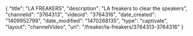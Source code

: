 {
    "title": "LA FREAKERS",
    "description": "LA freakers to clear the speakers",
    "channelid": "3764313",
    "videoid": "3764316",
    "date_created": "1409952799",
    "date_modified": "1470268135",
    "type": "captivate",
    "layout": "channelVideo",
    "url": "\/freaker\/la-freakers\/3764313-3764316"
}